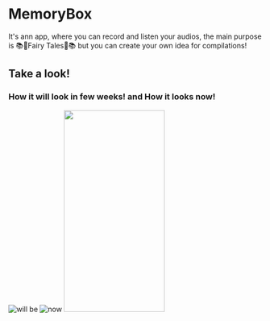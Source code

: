 # MemoryBox
It's ann app, where you can record and listen your audios, the main purpose is 📚🧞Fairy Tales🧞📚
but you can create your own idea for compilations!

## Take a look!

### How it will look in few weeks!   and   How it looks now!
![will be](https://user-images.githubusercontent.com/38156331/140504655-30452362-5727-45c2-9c5c-8b2cd496d210.png)
![now](https://user-images.githubusercontent.com/38156331/140504670-f82fe93f-7330-490d-b676-cf0eeb547ca0.png)
<img src="https://user-images.githubusercontent.com/38156331/140504670-f82fe93f-7330-490d-b676-cf0eeb547ca0.png" data-canonical-src="https://user-images.githubusercontent.com/38156331/140504670-f82fe93f-7330-490d-b676-cf0eeb547ca0.png" width="200" height="400" />
